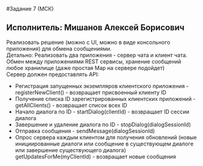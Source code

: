 #Задание 7 (МСК)

## Исполнитель: Мишанов Алексей Борисович

Реализовать решение (можно с UI, можно в виде консольного приложения) для обмена сообщениями.<br>
Детально: Реализовать два приложения - сервер чата и клиент чата.
Обмен между приложениями REST сервисы, хранение сообщений любое хранилище
(даже простая Map на сервере подойдет)<br>
Сервер должен предоставлять API: <br>
- Регистрация запущенных экземпляров клиентского приложения - registerNewClient() - возвращает присвоенный клиенту ID<br>
- Получение списка ID зарегистрированных клиентских приложений - getAllClients() - возвращает список всех ID<br>
- Начало диалога по ID - startDialog(clientId) - возвращает ID сессии диалога<br>
- Завершение и удаление диалога по ID - stopDialog(dialogSessionId)<br>
- Отправка сообщения - sendMessage(dialogSessionId)<br>
- Опрос сервера каждым клиентом для получения обновлений
  (новые инициированные диалоги или сообщение в существующем диалоге или завершение существующего диалога)
  getUpdatesForMe(myClientId) - возвращает новые сообщения

